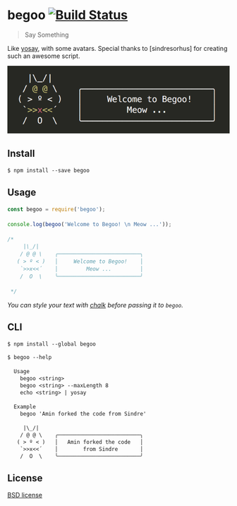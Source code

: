 # begoo [![Build Status](https://travis-ci.org/shariati/begoo.svg?branch=master)](https://travis-ci.org/shariati/begoo/)

> Say Something

Like [yosay](https://github.com/yeoman/yosay), with some avatars. Special thanks to [sindresorhus] for creating such an awesome script.

![](screenshot.png)


## Install

```
$ npm install --save begoo
```


## Usage

```js
const begoo = require('begoo');

console.log(begoo('Welcome to Begoo! \n Meow ...'));

/*
     |\_/|     
    / @ @ \    ╭──────────────────────────╮
   ( > º < )   │     Welcome to Begoo!    │
    `>>x<<´    │         Meow ...         │
    /  O  \    ╰──────────────────────────╯

 */
```

*You can style your text with [chalk](https://github.com/sindresorhus/chalk) before passing it to `begoo`.*


## CLI

```
$ npm install --global begoo
```

```
$ begoo --help

  Usage
    begoo <string>
    begoo <string> --maxLength 8
    echo <string> | yosay

  Example
    begoo 'Amin forked the code from Sindre'

     |\_/|     
    / @ @ \    ╭──────────────────────────╮
   ( > º < )   │   Amin forked the code   │
    `>>x<<´    │        from Sindre       │
    /  O  \    ╰──────────────────────────╯

```


## License

[BSD license](http://opensource.org/licenses/bsd-license.php)